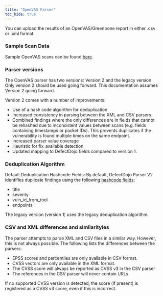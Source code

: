 ```yaml
---
title: "OpenVAS Parser"
toc_hide: true
---
```

You can upload the results of an OpenVAS/Greenbone report in either .csv or .xml format.

### Sample Scan Data
Sample OpenVAS scans can be found [here](https://github.com/DefectDojo/django-DefectDojo/tree/master/unittests/scans/openvas).

### Parser versions
The OpenVAS parser has two versions: Version 2 and the legacy version. Only version 2 should be used going forward. This documentation assumes Version 2 going forward.

Version 2 comes with a number of improvements:
- Use of a hash code algorithm for deduplication
- Increased consistency in parsing between the XML and CSV parsers.
- Combined findings where the only differences are in fields that cannot be rehashed due to inconsistent values between scans (e.g. fields containing timestamps or packet IDs). This prevents duplicates if the vulnerability is found multiple times on the same endpoint.
- Increased parser value coverage
- Heuristic for fix_available detection
- Updated mapping to DefectDojo fields compared to version 1.

### Deduplication Algorithm
Default Deduplication Hashcode Fields:
By default, DefectDojo Parser V2 identifies duplicate findings using the following [hashcode fields](https://docs.defectdojo.com/en/working_with_findings/finding_deduplication/about_deduplication/):

- title
- severity
- vuln_id_from_tool
- endpoints

The legacy version (version 1) uses the legacy deduplication algorithm.

### CSV and XML differences and similarityies
The parser attempts to parse XML and CSV files in a similar way. However, this is not always possible. The following lists the differences between the parsers:

- EPSS scores and percentiles are only available in CSV format.
- CVSS vectors are only available in the XML format.
- The CVSS score will always be reported as CVSS v3 in the CSV parser 
- The references in the CSV parser will never contain URLs.

If no supported CVSS version is detected, the score (if present) is registered as a CVSS v3 score, even if this is incorrect.
